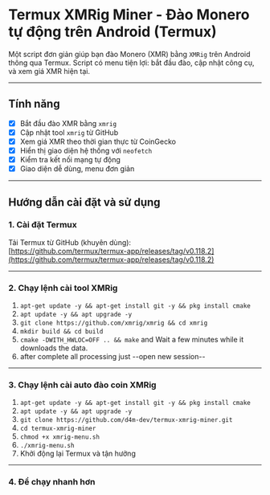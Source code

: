 # Termux XMRig Miner - Đào Monero tự động trên Android (Termux)

Một script đơn giản giúp bạn đào Monero (XMR) bằng `XMRig` trên Android thông qua Termux. Script có menu tiện lợi: bắt đầu đào, cập nhật công cụ, và xem giá XMR hiện tại.

---

## Tính năng

- [x] Bắt đầu đào XMR bằng `xmrig`
- [x] Cập nhật tool `xmrig` từ GitHub
- [x] Xem giá XMR theo thời gian thực từ CoinGecko
- [x] Hiển thị giao diện hệ thống với `neofetch`
- [x] Kiểm tra kết nối mạng tự động
- [x] Giao diện dễ dùng, menu đơn giản

---

## Hướng dẫn cài đặt và sử dụng

### 1. Cài đặt Termux
Tải Termux từ GitHub (khuyên dùng):  
[https://github.com/termux/termux-app/releases/tag/v0.118.2](https://github.com/termux/termux-app/releases/tag/v0.118.2)

---

### 2. Chạy lệnh cài tool XMRig

1. `apt-get update -y && apt-get install git -y && pkg install cmake`
2. `apt update -y && apt upgrade -y`
3. `git clone https://github.com/xmrig/xmrig && cd xmrig`
4. `mkdir build && cd build`
5. `cmake -DWITH_HWLOC=OFF .. && make` and Wait a few minutes while it downloads the data.
6. after complete all processing just --open new session--

---

### 3. Chạy lệnh cài auto đào coin XMRig
1. `apt-get update -y && apt-get install git -y && pkg install cmake`
2. `apt update -y && apt upgrade -y`
3. `git clone https://github.com/d4m-dev/termux-xmrig-miner.git`
5. `cd termux-xmrig-miner`
6. `chmod +x xmrig-menu.sh`
7. `./xmrig-menu.sh`
8. Khởi động lại Termux và tận hưởng

---
### 4. Để chạy nhanh hơn
